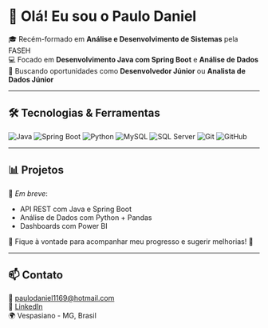 
# 👋 Olá! Eu sou o Paulo Daniel

🎓 Recém-formado em **Análise e Desenvolvimento de Sistemas** pela FASEH  
💻 Focado em **Desenvolvimento Java com Spring Boot** e **Análise de Dados**  
🚀 Buscando oportunidades como **Desenvolvedor Júnior** ou **Analista de Dados Júnior**

---

## 🛠️ Tecnologias & Ferramentas

![Java](https://img.shields.io/badge/Java-ED8B00?style=for-the-badge&logo=java&logoColor=white)
![Spring Boot](https://img.shields.io/badge/Spring_Boot-6DB33F?style=for-the-badge&logo=springboot&logoColor=white)
![Python](https://img.shields.io/badge/Python-3776AB?style=for-the-badge&logo=python&logoColor=white)
![MySQL](https://img.shields.io/badge/MySQL-005C84?style=for-the-badge&logo=mysql&logoColor=white)
![SQL Server](https://img.shields.io/badge/SQL_Server-CC2927?style=for-the-badge&logo=microsoftsqlserver&logoColor=white)
![Git](https://img.shields.io/badge/Git-F05032?style=for-the-badge&logo=git&logoColor=white)
![GitHub](https://img.shields.io/badge/GitHub-181717?style=for-the-badge&logo=github&logoColor=white)

---

## 📊 Projetos

📌 *Em breve*:  
- API REST com Java e Spring Boot  
- Análise de Dados com Python + Pandas  
- Dashboards com Power BI  

📍 Fique à vontade para acompanhar meu progresso e sugerir melhorias! 🚧

---

## 📫 Contato

📧 paulodaniel1169@hotmail.com  
🔗 [LinkedIn](https://www.linkedin.com/in/paulo-ferreira-338a92230/)  
🌍 Vespasiano - MG, Brasil
